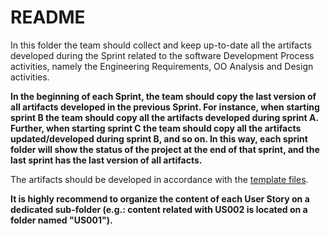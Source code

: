 # README

In this folder the team should collect and keep up-to-date all the artifacts developed during the Sprint related to the software Development Process activities, namely the Engineering Requirements, OO Analysis and Design activities.

**In the beginning of each Sprint, the team should copy the last version of all artifacts developed in the previous Sprint. For instance, when starting sprint B the team should copy all the artifacts developed during sprint A. Further, when starting sprint C the team should copy all the artifacts updated/developed during sprint B, and so on. In this way, each sprint folder will show the status of the project at the end of that sprint, and the last sprint has the last version of all artifacts.**


The artifacts should be developed in accordance with the [template files](../template).

**It is highly recommend to organize the content of each User Story on a dedicated sub-folder (e.g.: content related with US002 is located on a folder named "US001").**